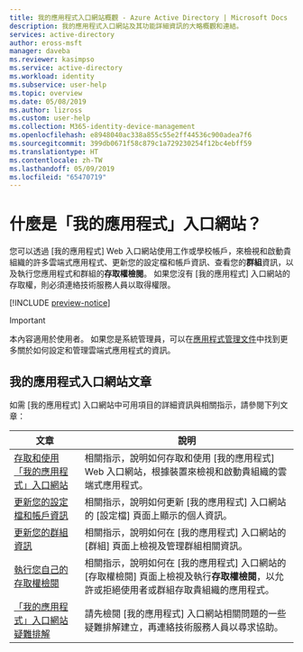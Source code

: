 ```yaml
---
title: 我的應用程式入口網站概觀 - Azure Active Directory | Microsoft Docs
description: 我的應用程式入口網站及其功能詳細資訊的大略概觀和連結。
services: active-directory
author: eross-msft
manager: daveba
ms.reviewer: kasimpso
ms.service: active-directory
ms.workload: identity
ms.subservice: user-help
ms.topic: overview
ms.date: 05/08/2019
ms.author: lizross
ms.custom: user-help
ms.collection: M365-identity-device-management
ms.openlocfilehash: e8948040ac338a855c55e2ff44536c900adea7f6
ms.sourcegitcommit: 399db0671f58c879c1a729230254f12bc4ebff59
ms.translationtype: HT
ms.contentlocale: zh-TW
ms.lasthandoff: 05/09/2019
ms.locfileid: "65470719"
---
```

# <a name="what-is-the-my-apps-portal"></a>什麼是「我的應用程式」入口網站？

您可以透過 [我的應用程式] Web 入口網站使用工作或學校帳戶，來檢視和啟動貴組織的許多雲端式應用程式、更新您的設定檔和帳戶資訊、查看您的**群組**資訊，以及執行您應用程式和群組的**存取權檢閱**。 如果您沒有 [我的應用程式] 入口網站的存取權，則必須連絡技術服務人員以取得權限。

[!INCLUDE [preview-notice](../../../includes/active-directory-end-user-my-apps-portal.md)]

>[!Important]
>本內容適用於使用者。 如果您是系統管理員，可以在[應用程式管理文件](https://docs.microsoft.com/azure/active-directory/manage-apps)中找到更多關於如何設定和管理雲端式應用程式的資訊。

## <a name="my-apps-portal-articles"></a>我的應用程式入口網站文章

如需 [我的應用程式] 入口網站中可用項目的詳細資訊與相關指示，請參閱下列文章：

|文章 |說明 |
|------|------------|
|[存取和使用「我的應用程式」入口網站](my-apps-portal-end-user-access.md)|相關指示，說明如何存取和使用 [我的應用程式] Web 入口網站，根據裝置來檢視和啟動貴組織的雲端式應用程式。|
|[更新您的設定檔和帳戶資訊](my-apps-portal-end-user-update-profile.md)|相關指示，說明如何更新 [我的應用程式] 入口網站的 [設定檔] 頁面上顯示的個人資訊。|
|[更新您的群組資訊](my-apps-portal-end-user-groups.md)|相關指示，說明如何在 [我的應用程式] 入口網站的 [群組] 頁面上檢視及管理群組相關資訊。|
|[執行您自己的存取權檢閱](my-apps-portal-end-user-access-reviews.md)|相關指示，說明如何在 [我的應用程式] 入口網站的 [存取權檢閱] 頁面上檢視及執行**存取權檢閱**，以允許或拒絕使用者或群組存取貴組織的應用程式。|
|[「我的應用程式」入口網站疑難排解](my-apps-portal-end-user-troubleshoot.md)|請先檢閱 [我的應用程式] 入口網站相關問題的一些疑難排解建立，再連絡技術服務人員以尋求協助。|
